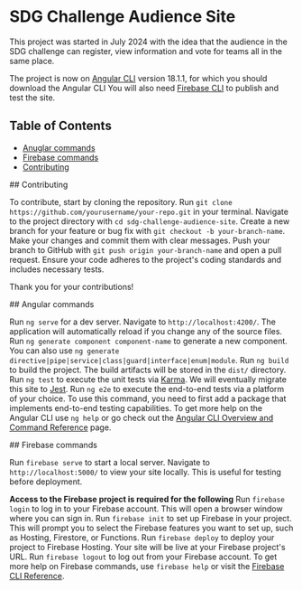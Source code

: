 # SDG Challenge Audience Site

This project was started in July 2024 with the idea that the audience in the SDG challenge can register, view information and vote for teams all in the same place.

The project is now on [Angular CLI](https://github.com/angular/angular-cli) version 18.1.1, for which you should download the Angular CLI
You will also need [Firebase CLI](https://firebase.google.com/docs/cli) to publish and test the site. 

## Table of Contents
- [Anuglar commands](#angular)
- [Firebase commands](#firebase)
- [Contributing](#contributing)

<a name="contributing"/>
## Contributing

To contribute, start by cloning the repository. Run `git clone https://github.com/yourusername/your-repo.git` in your terminal. 
Navigate to the project directory with `cd sdg-challenge-audience-site`. 
Create a new branch for your feature or bug fix with `git checkout -b your-branch-name`. 
Make your changes and commit them with clear messages. 
Push your branch to GitHub with `git push origin your-branch-name` and open a pull request. 
Ensure your code adheres to the project's coding standards and includes necessary tests. 

Thank you for your contributions!

<a name="angular"/>
## Angular commands

Run `ng serve` for a dev server. Navigate to `http://localhost:4200/`. The application will automatically reload if you change any of the source files.
Run `ng generate component component-name` to generate a new component. You can also use `ng generate directive|pipe|service|class|guard|interface|enum|module`.
Run `ng build` to build the project. The build artifacts will be stored in the `dist/` directory.
Run `ng test` to execute the unit tests via [Karma](https://karma-runner.github.io). We will eventually migrate this site to [Jest](https://jestjs.io/).
Run `ng e2e` to execute the end-to-end tests via a platform of your choice. To use this command, you need to first add a package that implements end-to-end testing capabilities.
To get more help on the Angular CLI use `ng help` or go check out the [Angular CLI Overview and Command Reference](https://angular.io/cli) page.

<a name="firebase"/>
## Firebase commands

Run `firebase serve` to start a local server. Navigate to `http://localhost:5000/` to view your site locally. This is useful for testing before deployment.

**Access to the Firebase project is required for the following**
Run `firebase login` to log in to your Firebase account. This will open a browser window where you can sign in. 
Run `firebase init` to set up Firebase in your project. This will prompt you to select the Firebase features you want to set up, such as Hosting, Firestore, or Functions.
Run `firebase deploy` to deploy your project to Firebase Hosting. Your site will be live at your Firebase project's URL.
Run `firebase logout` to log out from your Firebase account.
To get more help on Firebase commands, use `firebase help` or visit the [Firebase CLI Reference](https://firebase.google.com/docs/cli).


